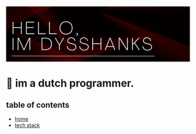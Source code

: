![Header](Header.png)
<h1 id="home">👋 im a dutch programmer.</h1>

<h2>table of contents</h2>
<ul>
  <li><a href="#home">home</a></li>
    <li><a href="#stack">tech stack</a></li>
</ul>


